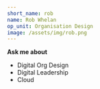 ```yaml
---
short_name: rob
name: Rob Whelan
op_unit: Organisation Design
image: /assets/img/rob.png
---
```

**Ask me about**
- Digital Org Design
- Digital Leadership
- Cloud
